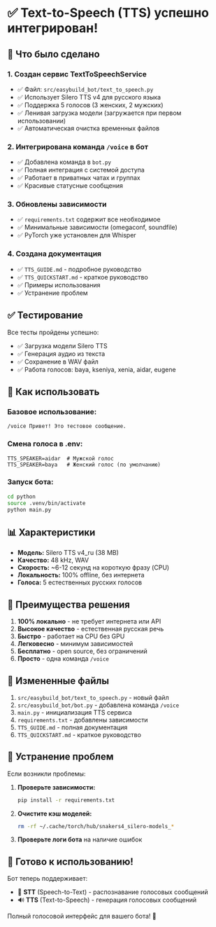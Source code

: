 # ✅ Text-to-Speech (TTS) успешно интегрирован!

## 🎉 Что было сделано

### 1. Создан сервис TextToSpeechService
- ✅ Файл: `src/easybuild_bot/text_to_speech.py`
- ✅ Использует Silero TTS v4 для русского языка
- ✅ Поддержка 5 голосов (3 женских, 2 мужских)
- ✅ Ленивая загрузка модели (загружается при первом использовании)
- ✅ Автоматическая очистка временных файлов

### 2. Интегрирована команда `/voice` в бот
- ✅ Добавлена команда в `bot.py`
- ✅ Полная интеграция с системой доступа
- ✅ Работает в приватных чатах и группах
- ✅ Красивые статусные сообщения

### 3. Обновлены зависимости
- ✅ `requirements.txt` содержит все необходимое
- ✅ Минимальные зависимости (omegaconf, soundfile)
- ✅ PyTorch уже установлен для Whisper

### 4. Создана документация
- ✅ `TTS_GUIDE.md` - подробное руководство
- ✅ `TTS_QUICKSTART.md` - краткое руководство
- ✅ Примеры использования
- ✅ Устранение проблем

## ✅ Тестирование

Все тесты пройдены успешно:
- ✅ Загрузка модели Silero TTS
- ✅ Генерация аудио из текста
- ✅ Сохранение в WAV файл
- ✅ Работа голосов: baya, kseniya, xenia, aidar, eugene

## 🚀 Как использовать

### Базовое использование:
```
/voice Привет! Это тестовое сообщение.
```

### Смена голоса в .env:
```env
TTS_SPEAKER=aidar  # Мужской голос
TTS_SPEAKER=baya   # Женский голос (по умолчанию)
```

### Запуск бота:
```bash
cd python
source .venv/bin/activate
python main.py
```

## 📊 Характеристики

- **Модель:** Silero TTS v4_ru (38 MB)
- **Качество:** 48 kHz, WAV
- **Скорость:** ~6-12 секунд на короткую фразу (CPU)
- **Локальность:** 100% offline, без интернета
- **Голоса:** 5 естественных русских голосов

## 🎯 Преимущества решения

1. **100% локально** - не требует интернета или API
2. **Высокое качество** - естественная русская речь
3. **Быстро** - работает на CPU без GPU
4. **Легковесно** - минимум зависимостей
5. **Бесплатно** - open source, без ограничений
6. **Просто** - одна команда `/voice`

## 📁 Измененные файлы

1. `src/easybuild_bot/text_to_speech.py` - новый файл
2. `src/easybuild_bot/bot.py` - добавлена команда `/voice`
3. `main.py` - инициализация TTS сервиса
4. `requirements.txt` - добавлены зависимости
5. `TTS_GUIDE.md` - полная документация
6. `TTS_QUICKSTART.md` - краткое руководство

## 🔧 Устранение проблем

Если возникли проблемы:

1. **Проверьте зависимости:**
   ```bash
   pip install -r requirements.txt
   ```

2. **Очистите кэш моделей:**
   ```bash
   rm -rf ~/.cache/torch/hub/snakers4_silero-models_*
   ```

3. **Проверьте логи бота** на наличие ошибок

## 🎊 Готово к использованию!

Бот теперь поддерживает:
- 🎤 **STT** (Speech-to-Text) - распознавание голосовых сообщений
- 🔊 **TTS** (Text-to-Speech) - генерация голосовых сообщений

Полный голосовой интерфейс для вашего бота! 🚀


